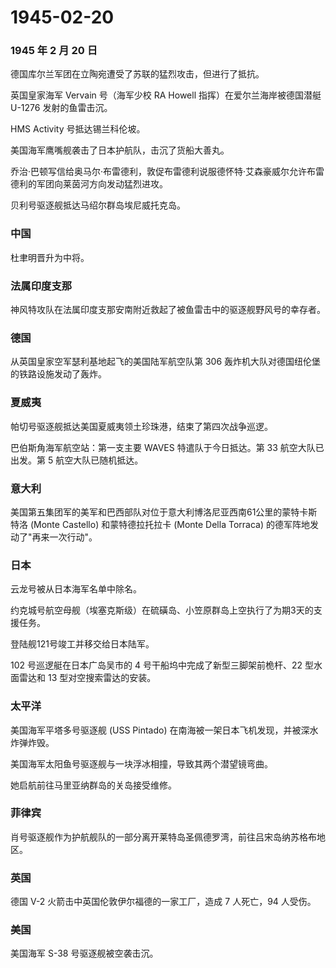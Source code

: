 # 1945-02-20

### 1945 年 2 月 20 日

德国库尔兰军团在立陶宛遭受了苏联的猛烈攻击，但进行了抵抗。

英国皇家海军 Vervain 号（海军少校 RA Howell 指挥）在爱尔兰海岸被德国潜艇
U-1276 发射的鱼雷击沉。

HMS Activity 号抵达锡兰科伦坡。

美国海军鹰嘴舰袭击了日本护航队，击沉了货船大善丸。

乔治·巴顿写信给奥马尔·布雷德利，敦促布雷德利说服德怀特·艾森豪威尔允许布雷德利的军团向莱茵河方向发动猛烈进攻。

贝利号驱逐舰抵达马绍尔群岛埃尼威托克岛。

### 中国

杜聿明晋升为中将。

### 法属印度支那

神风特攻队在法属印度支那安南附近救起了被鱼雷击中的驱逐舰野风号的幸存者。

### 德国

从英国皇家空军瑟利基地起飞的美国陆军航空队第 306
轰炸机大队对德国纽伦堡的铁路设施发动了轰炸。

### 夏威夷

帕切号驱逐舰抵达美国夏威夷领土珍珠港，结束了第四次战争巡逻。

巴伯斯角海军航空站：第一支主要 WAVES 特遣队于今日抵达。第 33
航空大队已出发。第 5 航空大队已随机抵达。

### 意大利

美国第五集团军的美军和巴西部队对位于意大利博洛尼亚西南61公里的蒙特卡斯特洛
(Monte Castello) 和蒙特德拉托拉卡 (Monte Della Torraca)
的德军阵地发动了"再来一次行动"。

### 日本

云龙号被从日本海军名单中除名。

约克城号航空母舰（埃塞克斯级）在硫磺岛、小笠原群岛上空执行了为期3天的支援任务。

登陆舰121号竣工并移交给日本陆军。

102 号巡逻艇在日本广岛吴市的 4 号干船坞中完成了新型三脚架前桅杆、22
型水面雷达和 13 型对空搜索雷达的安装。

### 太平洋

美国海军平塔多号驱逐舰 (USS Pintado)
在南海被一架日本飞机发现，并被深水炸弹炸毁。

美国海军太阳鱼号驱逐舰与一块浮冰相撞，导致其两个潜望镜弯曲。

她启航前往马里亚纳群岛的关岛接受维修。

### 菲律宾

肖号驱逐舰作为护航舰队的一部分离开莱特岛圣佩德罗湾，前往吕宋岛纳苏格布地区。

### 英国

德国 V-2 火箭击中英国伦敦伊尔福德的一家工厂，造成 7 人死亡，94 人受伤。

### 美国

美国海军 S-38 号驱逐舰被空袭击沉。